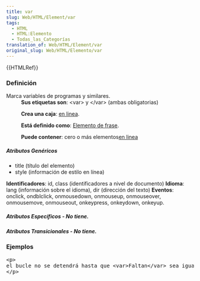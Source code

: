 ```yaml
---
title: var
slug: Web/HTML/Element/var
tags:
  - HTML
  - HTML:Elemento
  - Todas_las_Categorías
translation_of: Web/HTML/Element/var
original_slug: Web/HTML/Elemento/var
---
```

<div>{{HTMLRef}}</div>

<h3 id="Definici.C3.B3n" name="Definici.C3.B3n">Definición</h3>

<dl>
<dt>Marca variables de programas y similares.</dt>

 <dd><strong>Sus etiquetas son</strong>: &lt;var&gt; y &lt;/var&gt; (ambas obligatorias)

 <strong>Crea una caja</strong>: <a href="es/HTML/Elemento/Tipos_de_elementos#en_linea">en linea</a>.
 
 <strong>Está definido como</strong>: <a href="es/HTML/Elemento/Tipos_de_elementos#de_frase">Elemento de frase</a>.
 
 <strong>Puede contener</strong>: cero o más elementos<a href="es/HTML/Elemento/Tipos_de_elementos#en_linea">en linea</a></dd>
</dl>

<h5 id="Atributos_Gen.C3.A9ricos" name="Atributos_Gen.C3.A9ricos">Atributos Genéricos</h5>

<ul>
 <li>title (título del elemento)</li>
 <li>style (información de estilo en línea)</li>
</ul>

<strong>Identificadores</strong>: id, class (identificadores a nivel de documento)
<strong>Idioma</strong>: lang (información sobre el idioma), dir (dirección del texto)
<strong>Eventos</strong>: onclick, ondblclick, onmousedown, onmouseup, onmouseover, onmousemove, onmouseout, onkeypress, onkeydown, onkeyup.

<h5 id="Atributos_Espec.C3.ADficos_-_No_tiene." name="Atributos_Espec.C3.ADficos_-_No_tiene.">Atributos Específicos - No tiene.</h5>

<h5 id="Atributos_Transicionales_-_No_tiene." name="Atributos_Transicionales_-_No_tiene.">Atributos Transicionales - No tiene.</h5>

<h3 id="Ejemplos" name="Ejemplos">Ejemplos</h3>

<pre class="eval">&lt;p&gt;
el bucle no se detendrá hasta que &lt;var&gt;Faltan&lt;/var&gt; sea igual a 0.
&lt;/p&gt;
</pre>
